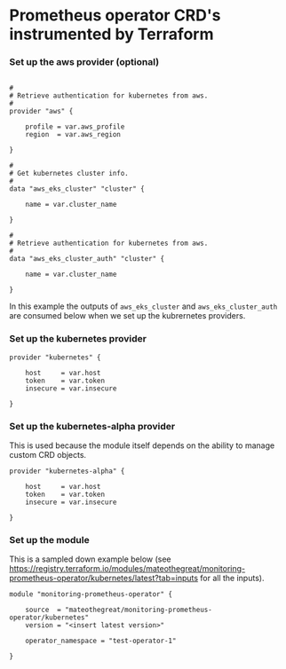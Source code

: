# Prometheus operator CRD's instrumented by Terraform

### Set up the aws provider (optional)

```hcl-terraform

#
# Retrieve authentication for kubernetes from aws.
#
provider "aws" {

    profile = var.aws_profile
    region  = var.aws_region

}

#
# Get kubernetes cluster info.
#
data "aws_eks_cluster" "cluster" {

    name = var.cluster_name

}

#
# Retrieve authentication for kubernetes from aws.
#
data "aws_eks_cluster_auth" "cluster" {

    name = var.cluster_name

}
```

In this example the outputs of `aws_eks_cluster` and `aws_eks_cluster_auth` are consumed
below when we set up the kubrernetes providers.

### Set up the kubernetes provider

```hcl-terraform
provider "kubernetes" {

    host     = var.host
    token    = var.token
    insecure = var.insecure

}
```

### Set up the kubernetes-alpha provider

This is used because the module itself depends on the ability to
manage custom CRD objects.

```hcl-terraform
provider "kubernetes-alpha" {

    host     = var.host
    token    = var.token
    insecure = var.insecure

}
```

### Set up the module

This is a sampled down example below
(see https://registry.terraform.io/modules/mateothegreat/monitoring-prometheus-operator/kubernetes/latest?tab=inputs
for all the inputs).

```hcl-terraform
module "monitoring-prometheus-operator" {

    source  = "mateothegreat/monitoring-prometheus-operator/kubernetes"
    version = "<insert latest version>"

    operator_namespace = "test-operator-1"

}
```

